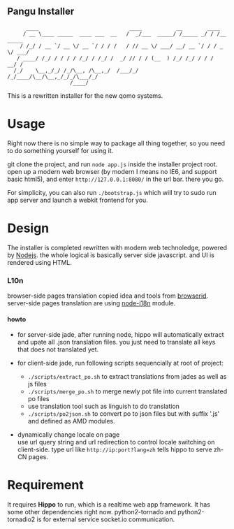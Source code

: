 Pangu Installer
---

          ____                             ____           __        ____
         / __ \____ _____  ____ ___  __   /  _/___  _____/ /_____ _/ / /__  _____
        / /_/ / __ `/ __ \/ __ `/ / / /   / // __ \/ ___/ __/ __ `/ / / _ \/ ___/
       / ____/ /_/ / / / / /_/ / /_/ /  _/ // / / (__  ) /_/ /_/ / / /  __/ /
      /_/    \__,_/_/ /_/\__, /\__,_/  /___/_/ /_/____/\__/\__,_/_/_/\___/_/
                        /____/


This is a rewritten installer for the new qomo systems.

Usage
===
Right now there is no simple way to package all thing together, so you need to do
something yourself for using it.

git clone the project, and
run `node app.js` inside the installer project root.
open up a modern web browser (by modern I means no IE6, and support basic html5),
and enter `http://127.0.0.1:8080/` in the url bar. there you go.

For simplicity, you can also run `./bootstrap.js` which will try to sudo run app server and
launch a webkit frontend for you.

Design
===
The installer is completed rewritten with modern web technoledge, powered by [Nodejs][1].
the whole logical is basically server side javascript. and UI is rendered using HTML.

### L10n
browser-side pages translation copied idea and tools from [browserid][2]. server-side
pages translation are using [node-i18n][3] module.

#### howto
* for server-side jade, after running node, hippo will automatically extract and
upate all .json translation files. you just need to translate all keys that
does not translated yet.


* for client-side jade, run following scripts sequencially at root of project:
    - `./scripts/extract_po.sh` to extract translations from jades as well as js files
    - `./scripts/merge_po.sh` to merge newly pot file into current translated po files
    - use translation tool such as linguish to do translation
    - `./scripts/po2json.sh` to convert po to json files but with suffix '.js' and defined as AMD modules.

* dynamically change locale on page
    <br>
    use url query string and url redirection to control locale switching on client-side.
    type url like `http://ip:port?lang=zh` tells hippo to serve zh-CN pages.

Requirement
===
It requires **Hippo** to run, which is a realtime web app framework. It has some other
dependencies right now. python2-tornado and python2-tornadio2 is for external service
socket.io communication.


[1]: nodejs.org
[2]: https://github.com/mozilla/browserid
[3]: http://github.com/mashpie/i18n-node
